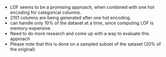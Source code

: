- LOF seems to be a promising approach, when combined with one hot encoding for categorical columns.
- 2101 columns are being generated after one hot encoding.
- can handle only 10% of the dataset at a time, since computing LOF is memory-expensive
- Need to do more research and come up with a way to evaluate this approach
- Please note that this is done on a sampled subset of the sataset (20% of the original)